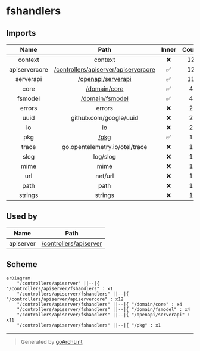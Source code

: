 # fshandlers

## Imports

|     Name      |                           Path                           | Inner | Count |
|:-------------:|:--------------------------------------------------------:|:-----:|:-----:|
|    context    |                         context                          |  ❌   |  12   |
| apiservercore | [/controllers/apiserver/apiservercore](apiservercore.md) |  ✅   |  12   |
|   serverapi   |     [/openapi/serverapi](../../openapi/serverapi.md)     |  ✅   |  11   |
|     core      |           [/domain/core](../../domain/core.md)           |  ✅   |   4   |
|    fsmodel    |        [/domain/fsmodel](../../domain/fsmodel.md)        |  ✅   |   4   |
|    errors     |                          errors                          |  ❌   |   2   |
|     uuid      |                  github.com/google/uuid                  |  ❌   |   2   |
|      io       |                            io                            |  ❌   |   2   |
|      pkg      |                   [/pkg](../../pkg.md)                   |  ✅   |   1   |
|     trace     |              go.opentelemetry.io/otel/trace              |  ❌   |   1   |
|     slog      |                         log/slog                         |  ❌   |   1   |
|     mime      |                           mime                           |  ❌   |   1   |
|      url      |                         net/url                          |  ❌   |   1   |
|     path      |                           path                           |  ❌   |   1   |
|    strings    |                         strings                          |  ❌   |   1   |

## Used by

|   Name    |                   Path                    |
|:---------:|:-----------------------------------------:|
| apiserver | [/controllers/apiserver](../apiserver.md) |

## Scheme

```mermaid
erDiagram
    "/controllers/apiserver" ||--|{ "/controllers/apiserver/fshandlers" : x1
    "/controllers/apiserver/fshandlers" ||--|{ "/controllers/apiserver/apiservercore" : x12
    "/controllers/apiserver/fshandlers" ||--|{ "/domain/core" : x4
    "/controllers/apiserver/fshandlers" ||--|{ "/domain/fsmodel" : x4
    "/controllers/apiserver/fshandlers" ||--|{ "/openapi/serverapi" : x11
    "/controllers/apiserver/fshandlers" ||--|{ "/pkg" : x1
```

---

> Generated by [goArchLint](https://github.com/gbh007/goarchlint)
